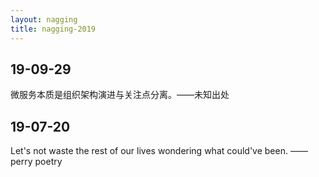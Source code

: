 ```yaml
---
layout: nagging
title: nagging-2019
---
```


## 19-09-29

微服务本质是组织架构演进与关注点分离。——未知出处

## 19-07-20

Let's not waste the rest of our lives wondering what could've been. —— perry poetry
